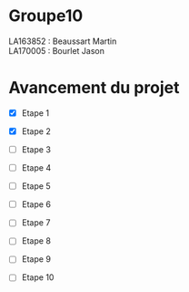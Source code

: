 # Groupe10

LA163852 : Beaussart Martin  
LA170005 : Bourlet Jason



# Avancement du projet

-[X] Etape 1  
-[X] Etape 2  
-[ ] Etape 3  
-[ ] Etape 4  
-[ ] Etape 5  
-[ ] Etape 6  
-[ ] Etape 7  
-[ ] Etape 8  
-[ ] Etape 9  
-[ ] Etape 10  







